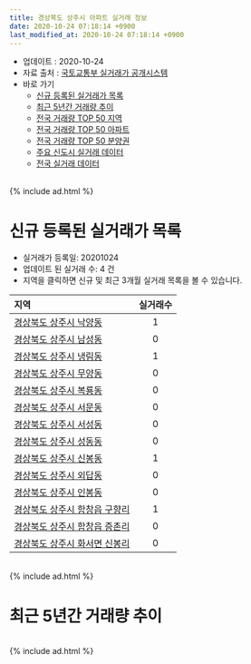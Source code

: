 ```yaml
---
title: 경상북도 상주시 아파트 실거래 정보
date: 2020-10-24 07:18:14 +0900
last_modified_at: 2020-10-24 07:18:14 +0900
---
```


* 업데이트 : 2020-10-24
* 자료 출처 : [국토교통부 실거래가 공개시스템](http://rt.molit.go.kr)
* 바로 가기
    * [신규 등록된 실거래가 목록](#신규-등록된-실거래가-목록)
    * [최근 5년간 거래량 추이](#최근-5년간-거래량-추이)
    * [전국 거래량 TOP 50 지역](https://inasie.github.io/apt-trade-info/최근-3개월-전국에서-가장-거래가-많이-발생한-지역)
    * [전국 거래량 TOP 50 아파트](https://inasie.github.io/apt-trade-info/최근-3개월-전국에서-가장-거래가-많이-발생한-아파트)
    * [전국 거래량 TOP 50 분양권](https://inasie.github.io/apt-trade-info/최근-3개월-전국에서-가장-거래가-많이-발생한-분양권)
    * [주요 신도시 실거래 데이터](https://inasie.github.io/apt-trade-info/주요-신도시)
    * [전국 실거래 데이터](https://inasie.github.io/apt-trade-info/전국)

<br>
{% include ad.html %}
<br>

# 신규 등록된 실거래가 목록
* 실거래가 등록일: 20201024
* 업데이트 된 실거래 수: 4 건
* 지역을 클릭하면 신규 및 최근 3개월 실거래 목록을 볼 수 있습니다.


|지역|실거래수|
|:---|:---:|
|[경상북도 상주시 낙양동](https://inasie.github.io/apt-trade-info/경상북도-상주시-낙양동)|1|
|[경상북도 상주시 남성동](https://inasie.github.io/apt-trade-info/경상북도-상주시-남성동)|0|
|[경상북도 상주시 냉림동](https://inasie.github.io/apt-trade-info/경상북도-상주시-냉림동)|1|
|[경상북도 상주시 무양동](https://inasie.github.io/apt-trade-info/경상북도-상주시-무양동)|0|
|[경상북도 상주시 복룡동](https://inasie.github.io/apt-trade-info/경상북도-상주시-복룡동)|0|
|[경상북도 상주시 서문동](https://inasie.github.io/apt-trade-info/경상북도-상주시-서문동)|0|
|[경상북도 상주시 서성동](https://inasie.github.io/apt-trade-info/경상북도-상주시-서성동)|0|
|[경상북도 상주시 성동동](https://inasie.github.io/apt-trade-info/경상북도-상주시-성동동)|0|
|[경상북도 상주시 신봉동](https://inasie.github.io/apt-trade-info/경상북도-상주시-신봉동)|1|
|[경상북도 상주시 외답동](https://inasie.github.io/apt-trade-info/경상북도-상주시-외답동)|0|
|[경상북도 상주시 인봉동](https://inasie.github.io/apt-trade-info/경상북도-상주시-인봉동)|0|
|[경상북도 상주시 함창읍 구향리](https://inasie.github.io/apt-trade-info/경상북도-상주시-함창읍-구향리)|1|
|[경상북도 상주시 함창읍 증촌리](https://inasie.github.io/apt-trade-info/경상북도-상주시-함창읍-증촌리)|0|
|[경상북도 상주시 화서면 신봉리](https://inasie.github.io/apt-trade-info/경상북도-상주시-화서면-신봉리)|0|


<br>
{% include ad.html %}
<br>

# 최근 5년간 거래량 추이


<div style="width:100%;">
    <canvas id="deal_progress" height="200"></canvas>
</div>

<script>
new Chart(document.getElementById("deal_progress"), {
    type: 'line',
    data: {
        labels: ['201510','201511','201512','201601','201602','201603','201604','201605','201606','201607','201608','201609','201610','201611','201612','201701','201702','201703','201704','201705','201706','201707','201708','201709','201710','201711','201712','201801','201802','201803','201804','201805','201806','201807','201808','201809','201810','201811','201812','201901','201902','201903','201904','201905','201906','201907','201908','201909','201910','201911','201912','202001','202002','202003','202004','202005','202006','202007','202008','202009','202010'],
        datasets: [{
            label: '매매',
            pointRadius: 1,
            data: [78, 57, 36, 46, 44, 59, 61, 42, 33, 38, 37, 43, 34, 40, 33, 32, 41, 43, 40, 65, 69, 40, 49, 49, 65, 42, 54, 71, 57, 118, 59, 69, 43, 38, 38, 34, 48, 49, 43, 39, 44, 45, 35, 38, 39, 53, 41, 36, 61, 44, 61, 66, 69, 41, 49, 56, 67, 80, 56, 55, 33],
            borderColor: "rgba(255, 201, 14, 1)",
            backgroundColor: "rgba(255, 201, 14, 0.5)",
            fill: false,
            lineTension: 0
        },{
            label: '전월세',
            pointRadius: 1,
            data: [15, 13, 10, 18, 34, 15, 11, 13, 19, 25, 20, 13, 17, 11, 5, 12, 16, 11, 14, 8, 17, 13, 16, 16, 6, 14, 10, 17, 28, 13, 9, 10, 21, 13, 17, 11, 9, 9, 12, 18, 11, 14, 9, 6, 8, 7, 9, 3, 14, 5, 11, 19, 32, 7, 5, 13, 17, 20, 4, 4, 2],
            borderColor: "rgba(0, 141, 185, 1)",
            backgroundColor: "rgba(0, 141, 185, 0.5)",
            fill: false,
            lineTension: 0
        }
        ]
    },
    options: {
        responsive: true,
        title: {
            display: false
        },
        tooltips: {
            mode: 'index',
            intersect: false
        },
        hover: {
            mode: 'nearest',
            intersect: true
        },
        scales: {
            xAxes: [{
                display: true,
                scaleLabel: {
                    display: true,
                    labelString: '년/월'
                }
            }],
            yAxes: [{
                display: true,
                ticks: {
                    suggestedMin: 0,
                },
                scaleLabel: {
                    display: true,
                    labelString: '실거래 수'
                }
            }]
        }
    }
});

</script>


<br>
{% include ad.html %}
<br>

